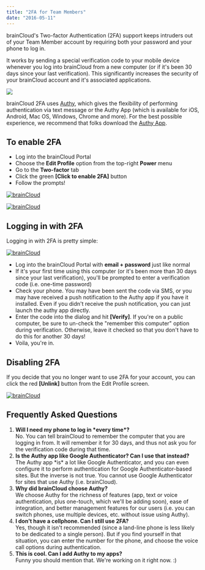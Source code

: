 ```yaml
---
title: "2FA for Team Members"
date: "2016-05-11"
---
```


brainCloud's Two-factor Authentication (2FA) support keeps intruders out of your Team Member account by requiring both your password and your phone to log in.

It works by sending a special verification code to your mobile device whenever you log into brainCloud from a new computer (or if it's been 30 days since your last verification). This significantly increases the security of your brainCloud account and it's associated applications.

[![](images/2017-06-15_20-26-34.png)](images/2017-06-15_20-26-34.png)

brainCloud 2FA uses [Authy](https://www.authy.com), which gives the flexibility of performing authentication via text message or the Authy App (which is available for iOS, Android, Mac OS, Windows, Chrome and more). For the best possible experience, we recommend that folks download the [Authy App](https://www.authy.com/app/mobile/).

## To enable 2FA

- Log into the brainCloud Portal
- Choose the **Edit Profile** option from the top-right **Power** menu
- Go to the **Two-factor** tab
- Click the green **[Click to enable 2FA]** button
- Follow the prompts!

[![brainCloud](images/brainCloud_Dashboard_tfa2.jpg)](images/brainCloud_Dashboard_tfa2.jpg)

[![brainCloud](images/brainCloud_Dashboard_tfa3.jpg)](images/brainCloud_Dashboard_tfa3.jpg)

## Logging in with 2FA

Logging in with 2FA is pretty simple:

[![brainCloud](images/Login_2FA.png)](images/Login_2FA.png)

- Log into the brainCloud Portal with **email + password** just like normal
- If it's your first time using this computer (or it's been more than 30 days since your last verification), you'll be prompted to enter a verification code (i.e. one-time password)
- Check your phone. You may have been sent the code via SMS, or you may have received a push notification to the Authy app if you have it installed. Even if you didn't receive the push notification, you can just launch the authy app directly.
- Enter the code into the dialog and hit **[Verify]**. If you're on a public computer, be sure to un-check the "remember this computer" option during verification. Otherwise, leave it checked so that you don't have to do this for another 30 days!
- Voila, you're in.

## Disabling 2FA

If you decide that you no longer want to use 2FA for your account, you can click the red **[Unlink]** button from the Edit Profile screen.

[![brainCloud](images/brainCloud_Dashboard_tfa4.jpg)](images/brainCloud_Dashboard_tfa4.jpg)

## Frequently Asked Questions

1. **Will I need my phone to log in \*every time\*?**  
    No. You can tell brainCloud to remember the computer that you are logging in from. It will remember it for 30 days, and thus not ask you for the verification code during that time.
2. **Is the Authy app like Google Authenticator? Can I use that instead?**  
    The Authy app \*is\* a lot like Google Authenticator, and you can even configure it to perform authentication for Google Authenticator-based sites. But the inverse is not true. You cannot use Google Authenticator for sites that use Authy (i.e. brainCloud).
3. **Why did brainCloud choose Authy?**  
    We choose Authy for the richness of features (app, text or voice authentication, plus one-touch, which we'll be adding soon), ease of integration, and better management features for our users (i.e. you can switch phones, use multiple devices, etc. without issue using Authy).
4. **I don't have a cellphone. Can I still use 2FA?**  
    Yes, though it isn't recommended (since a land-line phone is less likely to be dedicated to a single person). But if you find yourself in that situation, you can enter the number for the phone, and choose the voice call options during authentication.
5. **This is cool. Can I add Authy to my apps?**  
    Funny you should mention that. We're working on it right now. :)

